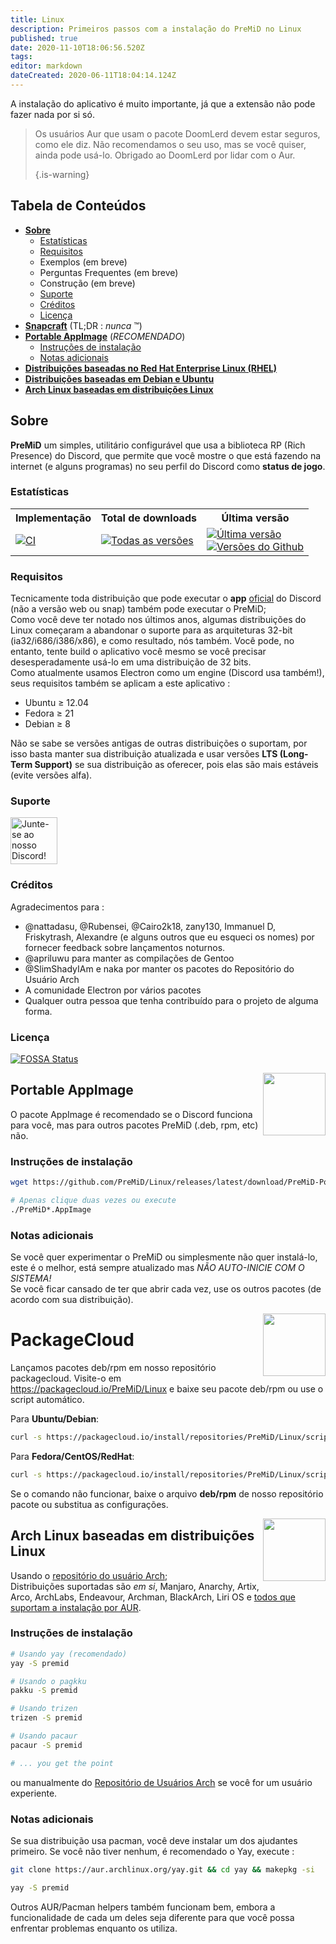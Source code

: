```yaml
---
title: Linux
description: Primeiros passos com a instalação do PreMiD no Linux
published: true
date: 2020-11-10T18:06:56.520Z
tags:
editor: markdown
dateCreated: 2020-06-11T18:04:14.124Z
---
```


A instalação do aplicativo é muito importante, já que a extensão não pode fazer nada por si só.

> Os usuários Aur que usam o pacote DoomLerd devem estar seguros, como ele diz. Não recomendamos o seu uso, mas se você quiser, ainda pode usá-lo. Obrigado ao DoomLerd por lidar com o Aur. 
> 
> {.is-warning}

## Tabela de Conteúdos

- **[Sobre](#about)**
  - [Estatísticas](#stats)
  - [Requisitos](#requirements)
  - Exemplos (em breve)
  - Perguntas Frequentes (em breve)
  - Construção (em breve)
  - [Suporte](#support)
  - [Créditos](#credits)
  - [Licença](#license)
- **[Snapcraft](#snapcraft)** (TL;DR : _nunca_ ™️)
- **[Portable AppImage](#appimage)** (_RECOMENDADO_)
  - [Instruções de instalação](#appimageinstall)
  - [Notas adicionais](#appimagenotes)
- [**Distribuições baseadas no Red Hat Enterprise Linux (RHEL)**](#packagecloud)
- [**Distribuições baseadas em Debian e Ubuntu**](#packagecloud)
- [**Arch Linux baseadas em distribuições Linux**](#arch)

<a name="about"></a>

## Sobre

**PreMiD** um simples, utilitário configurável que usa a biblioteca RP (Rich Presence) do Discord, que permite que você mostre o que está fazendo na internet (e alguns programas) no seu perfil do Discord como **status de jogo**.

<a name="stats"></a>

### Estatísticas

<table>
  <tr>
    <th>Implementação</th>
    <th>Total de downloads</th>
    <th>Última versão</th>
  </tr>
  <tr>
    <td><a href="https://github.com/PreMiD/Linux/actions"><img src="https://github.com/PreMiD/Linux/workflows/CI/badge.svg?branch=master&event=push" alt="CI"></a></td>
    <td><a href="https://github.com/PreMiD/Linux/releases"><img src="https://img.shields.io/github/downloads/PreMiD/Linux/total.svg?maxAge=86400" alt="Todas as versões"></a></td>
    <td><a href="https://github.com/PreMiD/Linux/releases/latest"><img src="https://img.shields.io/github/v/release/PreMiD/Linux.svg?maxAge=86400" alt="Última versão"><br><img src="https://img.shields.io/github/downloads/PreMiD/Linux/latest/total.svg?maxAge=86400" alt="Versões do Github"></a></td>
  </tr>
</table>

<a name="requirements"></a>

### Requisitos

Tecnicamente toda distribuição que pode executar o **app** [oficial](https://discordapp.com/download) do Discord (não a versão web ou snap) também pode executar o PreMiD;</br> Como você deve ter notado nos últimos anos, algumas distribuições do Linux começaram a abandonar o suporte para as arquiteturas 32-bit (ia32/i686/i386/x86), e como resultado, nós também. Você pode, no entanto, tente build o aplicativo você mesmo se você precisar desesperadamente usá-lo em uma distribuição de 32 bits.</br> Como atualmente usamos Electron como um engine (Discord usa também!), seus requisitos também se aplicam a este aplicativo :

- Ubuntu ≥ 12.04
- Fedora ≥ 21
- Debian ≥ 8

Não se sabe se versões antigas de outras distribuições o suportam, por isso basta manter sua distribuição atualizada e usar versões **LTS (Long-Term Support)** se sua distribuição as oferecer, pois elas são mais estáveis (evite versões alfa).

<a name="support"></a>

### Suporte

<div>
  <a target="_blank" href="https://discord.premid.app/" title="Junte-se ao nosso Discord!">
    <img height="75px" draggable="false" src="https://discordapp.com/api/guilds/493130730549805057/widget.png?style=banner2" alt="Junte-se ao nosso Discord!">
  </a>
</div>

<a name="credits"></a>

### Créditos

Agradecimentos para :

- @nattadasu, @Rubensei, @Cairo2k18, zany130, Immanuel D, Friskytrash, Alexandre (e alguns outros que eu esqueci os nomes) por fornecer feedback sobre lançamentos noturnos.
- @apriluwu para manter as compilações de Gentoo
- @SlimShadyIAm e naka por manter os pacotes do Repositório do Usuário Arch
- A comunidade Electron por vários pacotes
- Qualquer outra pessoa que tenha contribuído para o projeto de alguma forma.

<a name="license"></a>

### Licença

[![FOSSA Status](https://app.fossa.io/api/projects/git%2Bgithub.com%2FPreMiD%2FLinux.svg?type=large)](https://app.fossa.io/projects/git%2Bgithub.com%2FPreMiD%2FLinux?ref=badge_large)

<img src="https://i.imgur.com/ACAxtmA.png" width="100" height="100" align="right"></img>
<a name="snapcraft"></a>

## Portable AppImage

O pacote AppImage é recomendado se o Discord funciona para você, mas para outros pacotes PreMiD (.deb, rpm, etc) não.

<a name="appimageinstall"></a>

### Instruções de instalação

```bash
wget https://github.com/PreMiD/Linux/releases/latest/download/PreMiD-Portable.AppImage && chmod a+x PreMiD*.AppImage
```

```bash
# Apenas clique duas vezes ou execute
./PreMiD*.AppImage
```

<a name="appimagenotes"></a>

### Notas adicionais

Se você quer experimentar o PreMiD ou simplesmente não quer instalá-lo, este é o melhor, está sempre atualizado mas _NÃO AUTO-INICIE COM O SISTEMA!_</br>Se você ficar cansado de ter que abrir cada vez, use os outros pacotes (de acordo com sua distribuição).

<img src="https://raw.githubusercontent.com/PreMiD/Linux/master/.github/packagecloud.png" width="100" height="100" align="right"></img>
<a name="packagecloud"></a>

# PackageCloud

Lançamos pacotes deb/rpm em nosso repositório packagecloud. Visite-o em https://packagecloud.io/PreMiD/Linux e baixe seu pacote deb/rpm ou use o script automático.

Para **Ubuntu/Debian**:

```bash
curl -s https://packagecloud.io/install/repositories/PreMiD/Linux/script.deb.sh | sudo bash
```

Para **Fedora/CentOS/RedHat**:

```bash
curl -s https://packagecloud.io/install/repositories/PreMiD/Linux/script.rpm.sh | sudo bash
```

Se o comando não funcionar, baixe o arquivo **deb/rpm** de nosso repositório pacote ou substitua as configurações.

<a name="arch"></a>
<img src="https://raw.githubusercontent.com/PreMiD/Linux/86ae2fbd49499785281f388a5305b06e0d3ecfea/.github/iusearchbtw.svg" width="100" height="100" align="right"></img>

## Arch Linux baseadas em distribuições Linux

Usando o [repositório do usuário Arch](https://aur.archlinux.org/packages/premid);</br> Distribuições suportadas são _em si_, Manjaro, Anarchy, Artix, Arco, ArchLabs, Endeavour, Archman, BlackArch, Liri OS e [todos que suportam a instalação por AUR](https://wiki.archlinux.org/index.php/Arch-based_distributions#Active).

<a name="archinstall"></a>

### Instruções de instalação

```bash
# Usando yay (recomendado)
yay -S premid
```

```bash
# Usando o pagkku
pakku -S premid
```

```bash
# Usando trizen
trizen -S premid
```

```bash
# Usando pacaur
pacaur -S premid
```

```bash
# ... you get the point
```

ou manualmente do [Repositório de Usuários Arch](https://aur.archlinux.org/packages/premid) se você for um usuário experiente.

<a name="archnotes"></a>

### Notas adicionais

Se sua distribuição usa pacman, você deve instalar um dos ajudantes primeiro. Se você não tiver nenhum, é recomendado o Yay, execute :

```bash
git clone https://aur.archlinux.org/yay.git && cd yay && makepkg -si
```

```bash
yay -S premid
```

Outros AUR/Pacman helpers também funcionam bem, embora a funcionalidade de cada um deles seja diferente para que você possa enfrentar problemas enquanto os utiliza.